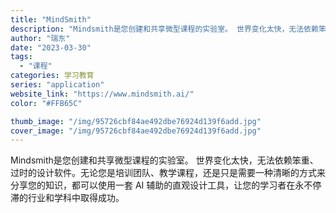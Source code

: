 ```yaml
---
title: "MindSmith"
description: "Mindsmith是您创建和共享微型课程的实验室。 世界变化太快，无法依赖笨重、过时的设计软件。无论您是培训团队、教学课"
author: "瑞东"
date: "2023-03-30"
tags:
  - "课程"
categories: 学习教育
series: "application"
website_link: "https://www.mindsmith.ai/"
color: "#FFB65C"

thumb_image: "/img/95726cbf84ae492dbe76924d139f6add.jpg"
cover_image: "/img/95726cbf84ae492dbe76924d139f6add.jpg"
---
```


Mindsmith是您创建和共享微型课程的实验室。 世界变化太快，无法依赖笨重、过时的设计软件。无论您是培训团队、教学课程，还是只是需要一种清晰的方式来分享您的知识，都可以使用一套 AI 辅助的直观设计工具，让您的学习者在永不停滞的行业和学科中取得成功。